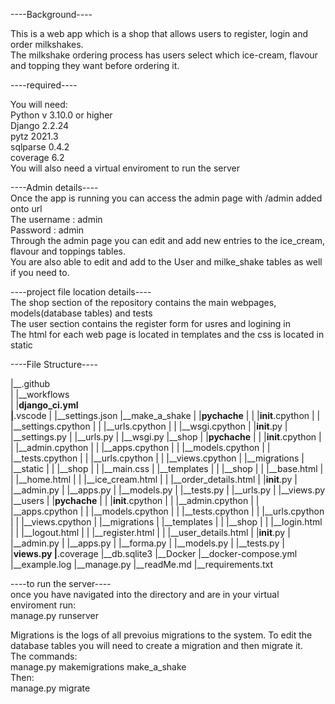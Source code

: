 ----Background----  

This is a web app which is a shop that allows users to register, login and order milkshakes.  
The milkshake ordering process has users select which ice-cream, flavour and topping they want before ordering it.


----required----  

You will need:  
Python v 3.10.0 or higher  
Django 2.2.24  
pytz 2021.3  
sqlparse 0.4.2  
coverage 6.2   
You will also need a virtual enviroment to run the server   


----Admin details----   
Once the app is running you can access the admin page with /admin added onto url    
The username : admin     
Password : admin    
Through the admin page you can edit and add new entries to the ice_cream, flavour and toppings tables.    
You are also able to edit and add to the User and milke_shake tables as well if you need to.    


----project file location details----    
The shop section of the repository contains the main webpages, models(database tables) and tests    
The user section contains the register form for usres and logining in    
The html for each web page is located in templates and the css is located in static   

----File Structure----  

|__.github  
|     |__workflows   
|           |__django_ci.yml  
|__.vscode
|     |__settings.json
|__make_a_shake
|        |__pychache__
|        |      |__init__.cpython
|        |      |__settings.cpython
|        |      |__urls.cpython
|        |      |__wsgi.cpython
|        |__init__.py
|        |__settings.py
|        |__urls.py
|        |__wsgi.py
|__shop
|    |__pychache__
|    |      |__init__.cpython
|    |      |__admin.cpython
|    |      |__apps.cpython
|    |      |__models.cpython
|    |      |__tests.cpython
|    |      |__urls.cpython
|    |      |__views.cpython
|    |__migrations
|    |__static
|    |      |__shop
|    |          |__main.css
|    |__templates
|    |      |__shop
|    |          |__base.html
|    |          |__home.html
|    |          |__ice_cream.html
|    |          |__order_details.html
|    |__init__.py
|    |__admin.py
|    |__apps.py
|    |__models.py
|    |__tests.py
|    |__urls.py
|    |__views.py
|__users
|    |__pychache__
|    |      |__init__.cpython
|    |      |__admin.cpython
|    |      |__apps.cpython
|    |      |__models.cpython
|    |      |__tests.cpython
|    |      |__urls.cpython
|    |      |__views.cpython 
|    |__migrations
|    |__templates
|    |      |__shop
|    |          |__login.html
|    |          |__logout.html
|    |          |__register.html
|    |          |__user_details.html
|    |__init__.py
|    |__admin.py
|    |__apps.py
|    |__forma.py
|    |__models.py
|    |__tests.py
|    |__views.py
|__.coverage
|__db.sqlite3
|__Docker
|__docker-compose.yml
|__example.log
|__manage.py
|__readMe.md
|__requirements.txt


----to run the server----     
once you have navigated into the directory and are in your virtual enviroment run:    
manage.py runserver    


Migrations is the logs of all prevoius migrations to the system. To edit the database tables you will need to create a migration and then migrate it.    
The commands:    
manage.py makemigrations make_a_shake   
Then:    
manage.py migrate     
    


